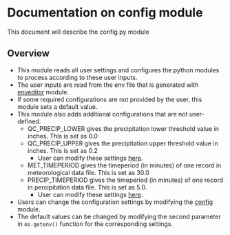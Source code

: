 # Documentation on config module
This document will describe the config.py module

## Overview
- This module reads all user settings and configures the python modules to process according to these user inputs.
- The user inputs are read from the env file that is generated with [enveditor](https://github.com/ncsa/ameriflux-pipeline/blob/develop/docs/enveditor.md) module.
- If some required configurations are not provided by the user, this module sets a default value.
- This module also adds additional configurations that are not user-defined.
  - QC_PRECIP_LOWER gives the precipitation lower threshold value in inches. This is set as 0.0
  - QC_PRECIP_UPPER gives the precipitation upper threshold value in inches. This is set as 0.2
    - User can modify these settings [here](https://github.com/ncsa/ameriflux-pipeline/blob/develop/ameriflux_pipeline/config.py#L132).
  - MET_TIMEPERIOD gives the timeperiod (in minutes) of one record in meteorological data file. This is set as 30.0
  - PRECIP_TIMEPERIOD gives the timeperiod (in minutes) of one record in percipitation data file. This is set as 5.0.
    - User can modify these settings [here](https://github.com/ncsa/ameriflux-pipeline/blob/develop/ameriflux_pipeline/config.py#L137).
- Users can change the configuration settings by modifying the [config](https://github.com/ncsa/ameriflux-pipeline/blob/develop/ameriflux_pipeline/config.py) module.
- The default values can be changed by modifying the second parameter in ```os.getenv()``` function for the corresponding settings.
